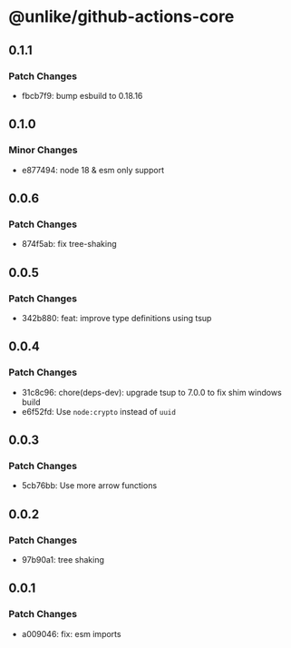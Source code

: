 # @unlike/github-actions-core

## 0.1.1

### Patch Changes

- fbcb7f9: bump esbuild to 0.18.16

## 0.1.0

### Minor Changes

- e877494: node 18 & esm only support

## 0.0.6

### Patch Changes

- 874f5ab: fix tree-shaking

## 0.0.5

### Patch Changes

- 342b880: feat: improve type definitions using tsup

## 0.0.4

### Patch Changes

- 31c8c96: chore(deps-dev): upgrade tsup to 7.0.0 to fix shim windows build
- e6f52fd: Use `node:crypto` instead of `uuid`

## 0.0.3

### Patch Changes

- 5cb76bb: Use more arrow functions

## 0.0.2

### Patch Changes

- 97b90a1: tree shaking

## 0.0.1

### Patch Changes

- a009046: fix: esm imports
